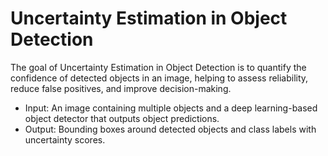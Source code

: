 # Uncertainty Estimation in Object Detection
The goal of Uncertainty Estimation in Object Detection is to quantify the confidence of 
detected objects in an image, helping to assess reliability, reduce false positives, and improve 
decision-making.

- Input: An image containing multiple objects and a deep learning-based object detector that outputs object predictions.
- Output: Bounding boxes around detected objects and class labels with uncertainty scores.

